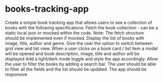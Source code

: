 # books-tracking-app
Create a simple book tracking app that allows users to see a collection of books with the following
specifications:
Fetch the book collection - can be a static local json or mocked within the code.
Note: The fetch structure should be implemented even if mocked.
Display the list of books with image, title, author and genre.
Give the user the option to switch between grid view and list view.
When a user clicks on a book card / list item a modal will be opened and book description,
image, title and author will be displayed
Add a light/dark mode toggle and style the app accordingly.
Allow the user to filter the books by adding a search bar. The user should be able to filter all
the fields and the list should be updated.
The app should be responsive
